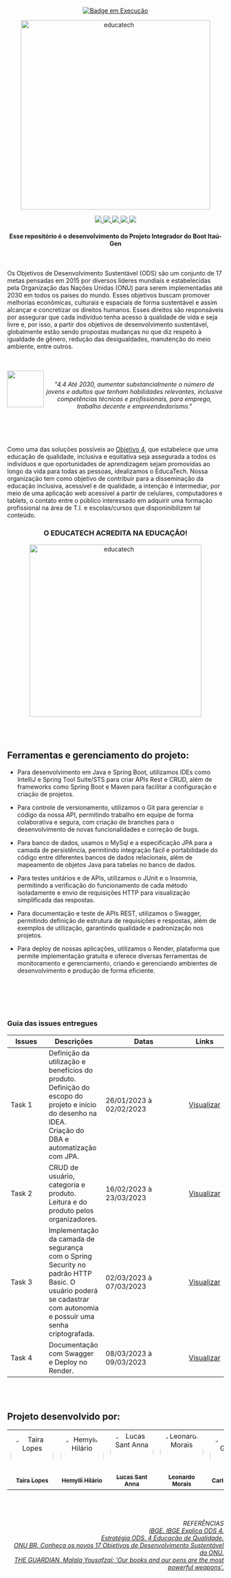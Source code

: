 <p align="center">
    <a href="https://github.com/wbeize">
        <img alt="Badge em Execução" src="https://img.shields.io/badge/status%20-em%20execução-1abc9c.svg" />
    </a>
    </p>
     <p align="center">
     <img width="440px" src="https://user-images.githubusercontent.com/114694450/223731340-1c581e0e-9175-42ea-9003-1c1442727730.png" align="center" alt="educatech" />
    <p align="center">
      <a href="https://github.com/itau-gen">
        <img src="https://img.shields.io/badge/Java-ED8B00?style=for-the-badge&logo=openjdk&logoColor=white" />
      </a>
      <a href="https://github.com/itau-gen">
        <img src="https://img.shields.io/badge/Spring-6DB33F?style=for-the-badge&logo=spring&logoColor=white" />
       </a>
      <a href="https://github.com/itau-gen">
        <img src="https://img.shields.io/badge/MySQL-005C84?style=for-the-badge&logo=mysql&logoColor=white" />
      </a>
      <a href="https://github.com/itau-gen">
        <img src="https://img.shields.io/badge/PostgreSQL-316192?style=for-the-badge&logo=postgresql&logoColor=white" />
      </a>
      <a href="https://github.com/itau-gen">
        <img src="https://img.shields.io/badge/Hibernate-59666C?style=for-the-badge&logo=Hibernate&logoColor=white" />
    </a>
  <br/>
</p>


<h4 align="center">
Esse repositório é o desenvolvimento do Projeto Integrador do Boot Itaú-Gen
</h4>

<br><br>
Os Objetivos de Desenvolvimento Sustentável (ODS) são um conjunto de 17 metas pensadas em 2015 por diversos líderes mundiais e estabelecidas pela Organização das Nações Unidas (ONU) para serem implementadas até 2030 em todos os países do mundo. Esses objetivos buscam promover melhorias econômicas, culturais e espaciais de forma sustentável e assim alcançar e concretizar os direitos humanos. Esses direitos são responsáveis por assegurar que cada indivíduo tenha acesso à qualidade de vida e seja livre e, por isso, a partir dos objetivos de desenvolvimento sustentável, globalmente estão sendo propostas mudanças no que diz respeito à igualdade de gênero, redução das desigualdades, manutenção do meio ambiente, entre outros.
<br><br><br>

<td width="85px">
  <img src="https://www.ipea.gov.br/ods/img/ods4.gif" height="85" align="left"/>
    <td>
      <h6 align="center">
          <br>
          "4.4 Até 2030, aumentar substancialmente o número de jovens e adultos que tenham habilidades relevantes, inclusive competências técnicas e profissionais, para emprego, trabalho decente e empreendedorismo."
        </h6>
</tr>
<br><br><br>

<h7 align="right">
Como uma das soluções possíveis ao <a target="_blank" href="https://www.ipea.gov.br/ods/ods4.html">Objetivo 4</a>, que estabelece que uma educação de qualidade, inclusiva e equitativa seja assegurada a todos os indivíduos e que oportunidades de aprendizagem sejam promovidas ao longo da vida para todas as pessoas, idealizamos o EducaTech. Nossa organização tem como objetivo de contribuir para a disseminação da educação inclusiva, acessível e de qualidade, a intenção é intermediar, por meio de uma aplicação web acessível a partir de celulares, computadores e tablets, o contato entre o público interessado em adquirir uma formação profissional na área de T.I. e escolas/cursos que disponinibilizem tal conteúdo.
    </td>
    </h7>
        <h3 align="center">
            O EDUCATECH ACREDITA NA EDUCAÇÃO!
    </h3>
     <p align="center">
     <img width="400px" src="https://user-images.githubusercontent.com/114694450/224081896-64d41e02-fc3c-42dc-8e7a-29f886112ea7.png" align="center" alt="educatech" />
    </p>
    </td>
</tr>

<br><br>
## Ferramentas e gerenciamento do projeto:

* Para desenvolvimento em Java e Spring Boot, utilizamos IDEs como IntelliJ e Spring Tool Suite/STS para criar APIs Rest e CRUD, além de frameworks como Spring Boot e Maven para facilitar a configuração e criação de projetos.

* Para controle de versionamento, utilizamos o Git para gerenciar o código da nossa API, permitindo trabalho em equipe de forma colaborativa e segura, com criação de branches para o desenvolvimento de novas funcionalidades e correção de bugs.

* Para banco de dados, usamos o MySql e a especificação JPA para a camada de persistência, permitindo integração fácil e portabilidade do código entre diferentes bancos de dados relacionais, além de mapeamento de objetos Java para tabelas no banco de dados.

* Para testes unitários e de APIs, utilizamos o JUnit e o Insomnia, permitindo a verificação do funcionamento de cada método isoladamente e envio de requisições HTTP para visualização simplificada das respostas.

* Para documentação e teste de APIs REST, utilizamos o Swagger, permitindo definição de estrutura de requisições e respostas, além de exemplos de utilização, garantindo qualidade e padronização nos projetos.

* Para deploy de nossas aplicações, utilizamos o Render, plataforma que permite implementação gratuita e oferece diversas ferramentas de monitoramento e gerenciamento, criando e gerenciando ambientes de desenvolvimento e produção de forma eficiente.

<br><br><br><br>
<section id="issues">
       <h3>Guia das issues entregues</h3>
       <table>
              <thead>
                     <th width=85px>Issues</th>
                     <th>Descrições</th>
                     <th width=225px>Datas</th>
                     <th>Links</th>
              </thead>
              <tbody>
                     <tr>
                       <p align="center"><td>Task 1</td></p>
                            <td>Definição da utilização e benefícios do produto.
                              <br>Definição do escopo do projeto e início do desenho na IDEA.
                              <br> Criação do DBA e automatização com JPA. <br> </td>
                            <td>26/01/2023 à 02/02/2023</td>
                            <td><a href="https://github.com/wbeize/pi-ods4/tree/main/src/main/java/com/gen/educatech">Visualizar</td>
                     </tr>
                     <tr>
                       <p align="center"><td>Task 2</td></p>
                            <td>CRUD de usuário, categoria e produto.
                              <br> Leitura e do produto pelos organizadores.</td>
                            <td>16/02/2023 à 23/03/2023</td>
                            <td><a href="https://github.com/wbeize/pi-ods4/tree/main/src/main/java/com/gen/educatech/controller">Visualizar</a></td>
                     </tr>
                      <tr>
                        <p align="center"><td>Task 3</td></p>
                            <td>Implementação da camada de segurança com o Spring Security no padrão HTTP Basic.
                              O usuário poderá se cadastrar com autonomia e possuir uma senha criptografada.</td>
                            <td>02/03/2023 à 07/03/2023</td>
                            <td><a href="https://github.com/wbeize/pi-ods4/tree/main/src/main/java/com/gen/educatech/security">Visualizar</td>
                     </tr>
                      <tr>
                        <p align="center"><td>Task 4</td></p>
                            <td>Documentação com Swagger e Deploy no Render.</td>
                            <td>08/03/2023 à 09/03/2023</td>
                            <td><a href="https://educatech.onrender.com/swagger-ui/index.html">Visualizar</td>
                     </tr>                
              </tbody>
       </table>
</section>

<br><br>
## Projeto desenvolvido por:
<table>
  <tr>
      <td align="center">
        <a href="https://github.com/wbeize">
          <img style="border-radius: 50%;" src="https://github.com/wbeize.png" width="100px;" alt="Taira Lopes"/><br />
          <sub><b>Taira Lopes</b></sub>
        </a>
        <br/>
      </td>
      <td align="center">
        <a href="https://github.com/Hemylli">
          <img style="border-radius: 50%;" src="https://github.com/Hemylli.png" width="100px;" alt="Hemylli Hilário"/><br />
          <sub><b>Hemylli Hilário</b></sub>
      </a>
      <br/>
      </td>
      <td align="center">
        <a href="https://github.com/LSantAnnaB">
          <img style="border-radius: 50%;" src="https://github.com/LSantAnnaB.png" width="100px;" alt="Lucas Sant Anna"/><br />
          <sub><b>Lucas Sant Anna</b></sub>
        </a>
        <br/>
      </td>
      <td align="center">
        <a href="https://github.com/leodemorais">
          <img style="border-radius: 50%;" src="https://github.com/leodemorais.png" width="100px;" alt="Leonardo Morais"/><br />
          <sub><b>Leonardo Morais</b></sub>
        </a>
        <br/>
      </td>
      <td align="center">
        <a href="https://github.com/CarlosAlbertoGomes">
          <img style="border-radius: 50%;" src="https://github.com/CarlosAlbertoGomes.png" width="100px;" alt="Carlos Gomes"/><br />
          <sub><b>Carlos Gomes</b></sub>
        </a>
        <br/>
      </td>
      <td align="center">
        <a href="https://github.com/LevynaGA">
          <img style="border-radius: 50%;" src="https://github.com/LevynaGA.png" width="100px;" alt="Levyna Guerra"/><br />
          <sub><b>Levyna Guerra</b></sub>
        </a>
        <br/>
      </td>
    </tr>
</table>

<br><br>
<h6 align="right">
REFERÊNCIAS
  <br>
    <td><a href="https://www.youtube.com/watch?v=htHKxLMIWrY">IBGE. IBGE Explica ODS 4</td>.<br>
    <td><a href="http://www.estrategiaods.org.br/os-ods/ods4/">Estratégia ODS. 4 Educação de Qualidade</td>.<br>
    <td><a href="https://www.ohchr.org/EN/UDHR/Documents/UDHR_Translations/por.pdf">ONU BR. Conheça os novos 17 Objetivos de Desenvolvimento Sustentável da ONU</td>.<br>
    <td><a href="https://www.theguardian.com/commentisfree/2013/jul/12/malala-yousafzai-united-nations-education-speech-text">THE GUARDIAN. Malala Yousafzai: ‘Our books and our pens are the most powerful weapons’</td>.<br>
</h6>
